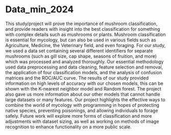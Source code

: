 # Data_min_2024
This study/project will prove the importance of mushroom classification, and provide readers with insight into the best classification for something with complex details such as mushrooms or plants. Mushroom classification is essential for mycology, but can also be used in various fields such as Agriculture, Medicine, the Veterinary field, and even foraging. For our study, we used a data set containing several different identifiers for separate mushrooms (such as gill size, cap shape, seasons of fruition, and more) which was processed and analyzed thoroughly. Our essential methodology used data preprocessing and data cleaning, feature selection and removal, the application of four classification models, and the analysis of confusion matrices and the ROC/AUC curve. The results of our study provided information on high levels of accuracy with our chosen models, this can be shown with the K-nearest neighbor model and Random forest. The project also gave us more information about our other models that cannot handle large datasets or many features. Our project highlights the effective ways to combine the world of mycology with programming in hopes of protecting native species, preventing poisonings, and allowing individuals to forage safely.  Future work will explore more forms of classification and more adjustments with dataset sizing, as well as working on methods of image recognition to enhance functionality on a more public scale.
